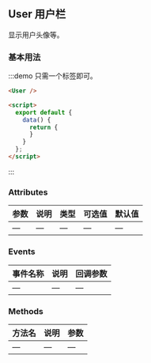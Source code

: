 ## User 用户栏

显示用户头像等。

### 基本用法

:::demo 只需一个标签即可。

```html
<User />

<script>
  export default {
    data() {
      return {
      }
    }
  };
</script>
```
:::


### Attributes

| 参数      | 说明    | 类型      | 可选值       | 默认值   |
|---------- |-------- |---------- |-------------  |-------- |
| — | — | — | — | — |

### Events
| 事件名称      | 说明    | 回调参数      |
|---------- |-------- |---------- |
| —  | —    | — |

### Methods
| 方法名 | 说明 | 参数 |
| ---- | ---- | ---- |
| — | — | — |
